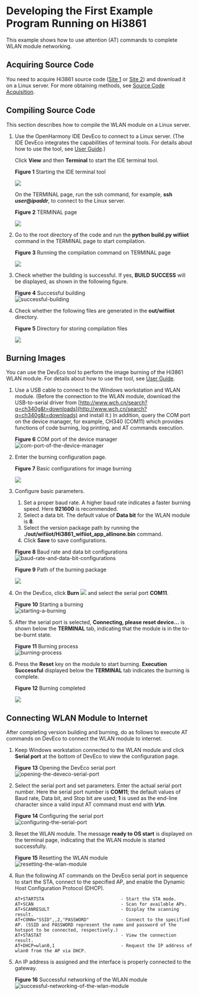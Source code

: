 # Developing the First Example Program Running on Hi3861<a name="EN-US_TOPIC_0000001053302600"></a>

This example shows how to use attention \(AT\) commands to complete WLAN module networking.

## Acquiring Source Code<a name="section1545225464016"></a>

You need to acquire Hi3861 source code \([Site 1](http://tools.harmonyos.com/mirrors/os/1.0/wifiiot-1.0.tar.gz)  or  [Site 2](https://mirrors.huaweicloud.com/harmonyos/1.0/wifiiot-1.0.tar.gz)\) and download it on a Linux server. For more obtaining methods, see  [Source Code Acquisition](../get-code/source-code-acquisition.md).

## Compiling Source Code<a name="section1736014117148"></a>

This section describes how to compile the WLAN module on a Linux server.

1.  Use the OpenHarmony IDE DevEco to connect to a Linux server. \(The IDE DevEco integrates the capabilities of terminal tools. For details about how to use the tool, see  [User Guide](https://device.harmonyos.com/en/docs/ide/user-guides/service_introduction-0000001050166905).\)

    Click  **View**  and then  **Terminal**  to start the IDE terminal tool.

    **Figure  1**  Starting the IDE terminal tool<a name="fig1975813338510"></a>  
    

    ![](figures/en-us_image_0000001055040538.png)

    On the TERMINAL page, run the ssh command, for example,  **ssh  _user_@_ipaddr_**, to connect to the Linux server.

    **Figure  2**  TERMINAL page<a name="fig91165301546"></a>  
    

    ![](figures/en-us_image_0000001054599199.png)

2.  Go to the root directory of the code and run the  **python build.py wifiiot**  command in the TERMINAL page to start compilation.

    **Figure  3**  Running the compilation command on TERMINAL page<a name="fig17727115215612"></a>  
    

    ![](figures/en-us_image_0000001055040596.png)

3.  Check whether the building is successful. If yes,  **BUILD SUCCESS**  will be displayed, as shown in the following figure.

    **Figure  4**  Successful building<a name="fig1262101218463"></a>  
    ![](figures/successful-building.png "successful-building")

4.  Check whether the following files are generated in the  **out/wifiiot**  directory.

    **Figure  5**  Directory for storing compilation files<a name="fig38521346164618"></a>  
    

    ![](figures/en-us_image_0000001055040654.png)


## Burning Images<a name="section1610612214150"></a>

You can use the DevEco tool to perform the image burning of the Hi3861 WLAN module. For details about how to use the tool, see  [User Guide](https://device.harmonyos.com/en/docs/ide/user-guides/service_introduction-0000001050166905).

1.  Use a USB cable to connect to the Windows workstation and WLAN module. \(Before the connection to the WLAN module, download the USB-to-serial driver from  [http://www.wch.cn/search?q=ch340g&t=downloads](http://www.wch.cn/search?q=ch340g&t=downloads)  and install it.\) In addition, query the COM port on the device manager, for example, CH340 \(COM11\) which provides functions of code burning, log printing, and AT commands execution.

    **Figure  6**  COM port of the device manager<a name="fig85905394917"></a>  
    ![](figures/com-port-of-the-device-manager.png "com-port-of-the-device-manager")

2.  Enter the burning configuration page.

    **Figure  7**  Basic configurations for image burning<a name="fig16939203111472"></a>  
    

    ![](figures/en-us_image_0000001054877726.png)

3.  Configure basic parameters.

    1.  Set a proper baud rate. A higher baud rate indicates a faster burning speed. Here  **921600**  is recommended.
    2.  Select a data bit. The default value of  **Data bit**  for the WLAN module is  **8**.
    3.  Select the version package path by running the  **./out/wifiiot/Hi3861\_wifiiot\_app\_allinone.bin**  command.
    4.  Click  **Save**  to save configurations.

    **Figure  8**  Baud rate and data bit configurations<a name="fig4315145184815"></a>  
    ![](figures/baud-rate-and-data-bit-configurations.png "baud-rate-and-data-bit-configurations")

    **Figure  9**  Path of the burning package<a name="fig105491550185115"></a>  
    

    ![](figures/en-us_image_0000001054087868.png)

4.  On the DevEco, click  **Burn** ![](figures/en-us_image_0000001054443694.png)  and select the serial port  **COM11**.

    **Figure  10**  Starting a burning<a name="fig051518341529"></a>  
    ![](figures/starting-a-burning.png "starting-a-burning")

5.  After the serial port is selected,  **Connecting, please reset device...**  is shown below the  **TERMINAL**  tab, indicating that the module is in the to-be-burnt state.

    **Figure  11**  Burning process<a name="fig233565715549"></a>  
    ![](figures/burning-process.png "burning-process")

6.  Press the  **Reset**  key on the module to start burning.  **Execution Successful**  displayed below the  **TERMINAL**  tab indicates the burning is complete.

    **Figure  12**  Burning completed<a name="fig191921618564"></a>  
    

    ![](figures/en-us_image_0000001054802306.png)


## Connecting WLAN Module to Internet<a name="section168257461059"></a>

After completing version building and burning, do as follows to execute AT commands on DevEco to connect the WLAN module to internet.

1.  Keep Windows workstation connected to the WLAN module and click  **Serial port**  at the bottom of DevEco to view the configuration page.

    **Figure  13**  Opening the DevEco serial port<a name="fig749694135716"></a>  
    ![](figures/opening-the-deveco-serial-port.png "opening-the-deveco-serial-port")

2.  Select the serial port and set parameters. Enter the actual serial port number. Here the serial port number is  **COM11**; the default values of Baud rate, Data bit, and Stop bit are used;  **1**  is used as the end-line character since a valid input AT command must end with  **\\r\\n**.

    **Figure  14**  Configuring the serial port<a name="fig179371422175815"></a>  
    ![](figures/configuring-the-serial-port.png "configuring-the-serial-port")

3.  Reset the WLAN module. The message  **ready to OS start**  is displayed on the terminal page, indicating that the WLAN module is started successfully.

    **Figure  15**  Resetting the WLAN module<a name="fig227819127594"></a>  
    ![](figures/resetting-the-wlan-module.png "resetting-the-wlan-module")

4.  Run the following AT commands on the DevEco serial port in sequence to start the STA, connect to the specified AP, and enable the Dynamic Host Configuration Protocol \(DHCP\).

    ```
    AT+STARTSTA                             - Start the STA mode.
    AT+SCAN                                 - Scan for available APs.
    AT+SCANRESULT                           - Display the scanning result.
    AT+CONN="SSID",,2,"PASSWORD"            - Connect to the specified AP. (SSID and PASSWORD represent the name and password of the hotspot to be connected, respectively.)
    AT+STASTAT                              - View the connection result.
    AT+DHCP=wlan0,1                         - Request the IP address of wlan0 from the AP via DHCP.
    ```

5.  An IP address is assigned and the interface is properly connected to the gateway.

    **Figure  16**  Successful networking of the WLAN module<a name="fig834919451597"></a>  
    ![](figures/successful-networking-of-the-wlan-module.png "successful-networking-of-the-wlan-module")



